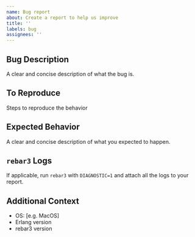 ```yaml
---
name: Bug report
about: Create a report to help us improve
title: ''
labels: bug
assignees: ''
---
```


## Bug Description

A clear and concise description of what the bug is.

## To Reproduce

Steps to reproduce the behavior

## Expected Behavior

A clear and concise description of what you expected to happen.

## `rebar3` Logs

If applicable, run `rebar3` with `DIAGNOSTIC=1` and attach all the logs to your report.

## Additional Context

- OS: [e.g. MacOS]
- Erlang version
- rebar3 version
